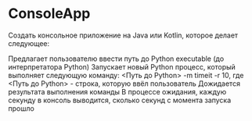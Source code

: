 # ConsoleApp
Создать консольное приложение на Java или Kotlin, которое делает следующее:

Предлагает пользователю ввести путь до Python executable (до интерпретатора Python)
Запускает новый Python процесс, который выполняет следующую команду: <Путь до Python> -m timeit -r 10, где <Путь до Python> - строка, которую ввёл пользователь
Дожидается результата выполнения команды
В процессе ожидания, каждую секунду в консоль выводится, сколько секунд с момента запуска прошло
